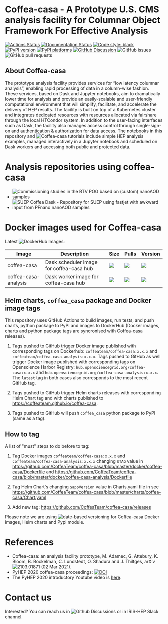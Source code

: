 Coffea-casa - A Prototype U.S. CMS analysis facility for Columnar Object Framework For Effective Analysis
=========================================================

[![Actions Status][actions-badge]][actions-link]
[![Documentation Status][rtd-badge]][rtd-link]
[![Code style: black][black-badge]][black-link]
[![PyPI version][pypi-version]][pypi-link]
[![PyPI platforms][pypi-platforms]][pypi-link]
[![GitHub Discussion][github-discussions-badge]][github-discussions-link]
![GitHub issues](https://img.shields.io/github/issues/coffeateam/coffea-casa)
![GitHub pull requests](https://img.shields.io/github/issues-pr/coffeateam/coffea-casa)

[actions-badge]:            https://github.com/CoffeaTeam/coffea-casa/workflows/CI/CD/badge.svg
[actions-link]:             https://github.com/CoffeaTeam/coffea-casa/actions
[black-badge]:              https://img.shields.io/badge/code%20style-black-000000.svg
[black-link]:               https://github.com/psf/black
[github-discussions-badge]: https://img.shields.io/static/v1?label=Discussions&message=Ask&color=blue&logo=github
[github-discussions-link]:  https://github.com/CoffeaTeam/coffea-casa/discussions
[pypi-link]:                https://pypi.org/project/coffea-casa/
[pypi-platforms]:           https://img.shields.io/pypi/pyversions/coffea-casa
[pypi-version]:             https://badge.fury.io/py/coffea-casa.svg
[rtd-badge]:                https://readthedocs.org/projects/coffea-casa/badge/?version=latest
[rtd-link]:                 https://coffea-casa.readthedocs.io/en/latest/?badge=latest

About Coffea-casa
-----------------

The prototype analysis facility provides services for “low latency columnar analysis”, enabling rapid processing of data in a column-wise fashion. These services, based on Dask and Jupyter notebooks, aim to dramatically lower time for analysis and provide an easily-scalable and user-friendly computational environment that will simplify, facilitate, and accelerate the delivery of HEP results. The facility is built on top of a Kubernetes cluster and integrates dedicated resources with resources allocated via fairshare through the local HTCondor system. In addition to the user-facing interfaces such as Dask, the facility also manages access control through single-sign-on and authentication & authorization for data access. The notebooks in this repository and ![Coffea-casa tutorials](https://github.com/CoffeaTeam/coffea-casa-tutorials) include simple HEP analysis examples, managed interactively in a Jupyter notebook and scheduled on Dask workers and accessing both public and protected data.


Analysis repositories using coffea-casa
============

- ![Commissioning studies in the BTV POG based on (custom) nanoAOD samples](https://github.com/cms-btv-pog/BTVNanoCommissioning)
- ![SUEP Coffea Dask - Repository for SUEP using fastjet with awkward input from PFnano nanoAOD samples](https://github.com/SUEPPhysics/SUEPCoffea_dask)


Docker images used for Coffea-casa
============

Latest ![DockerHub Images](https://hub.docker.com/orgs/coffeateam/repositories):

| Image           | Description                                   |  Size | Pulls | Version |
|-----------------|-----------------------------------------------|--------------|-------------|-------------|
| coffea-casa     | Dask scheduler image for coffea-casa hub            | ![](https://img.shields.io/docker/image-size/coffeateam/coffea-casa?sort=date) | ![](https://img.shields.io/docker/pulls/coffeateam/coffea-casa?sort=date) | ![](https://img.shields.io/docker/v/coffeateam/coffea-casa?sort=date)
| coffea-casa-analysis | Dask worker image for coffea-casa hub    | ![](https://img.shields.io/docker/image-size/coffeateam/coffea-casa-analysis?sort=date) | ![](https://img.shields.io/docker/pulls/coffeateam/coffea-casa-analysis?sort=date) | ![](https://img.shields.io/docker/v/coffeateam/coffea-casa-analysis?sort=date)


Helm charts, `coffea_casa` package and Docker image tags
-----------------

This repository uses GitHub Actions to build images, run tests, and push charts, python package to PyPI and images to DockerHub (Docker images, charts and python package tags are syncronised with Coffea-casa releases).

1. Tags pushed to GitHub trigger Docker image published with corresponding tags on Dockerhub: `coffeateam/coffea-casa:x.x.x` and `coffeateam/coffea-casa-analysis:x.x.x`.
Tags pushed to GitHub as well trigger Docker image published with corresponding tags on Openscience Harbor Registry: `hub.opensciencegrid.org/coffea-casa:x.x.x` and `hub.opensciencegrid.org/coffea-casa-analysis:x.x.x`. 
The `latest` tag in both cases also corresponds to the most recent GitHub tag.

2. Tags pushed to GitHub trigger Helm charts releases with corresponding Helm Chart tag and with charts published to https://coffeateam.github.io/coffea-casa.

3. Tags pushed to GitHub will push `coffea_casa` python package to PyPI (same as a tag).


How to tag
-----------------

A list of "must" steps to do before to tag:

1. Tag Docker images `coffeateam/coffea-casa:x.x.x` and `coffeateam/coffea-casa-analysis:x.x.x` changing `$TAG` value in https://github.com/CoffeaTeam/coffea-casa/blob/master/docker/coffea-casa/Dockerfile and https://github.com/CoffeaTeam/coffea-casa/blob/master/docker/coffea-casa-analysis/Dockerfile

2. Tag Helm Chart's changing `$appVersion` value in Charts.yaml file in see https://github.com/CoffeaTeam/coffea-casa/blob/master/charts/coffea-casa/Chart.yaml

3. Add new tag: https://github.com/CoffeaTeam/coffea-casa/releases


Please note we are using ![date-based versioning](https://calver.org/) for Coffea-casa Docker images, Helm charts and Pypi module.


References
============

* Coffea-casa: an analysis facility prototype, M. Adamec, G. Attebury, K. Bloom, B. Bockelman, C. Lundstedt, O. Shadura and J. Thiltges, arXiv ![2103.01871](https://arxiv.org/abs/2103.01871) (02 Mar 2021).
* PyHEP 2020 coffea-casa proceedings: [![DOI](https://zenodo.org/badge/DOI/10.5281/zenodo.4136273.svg)](https://doi.org/10.5281/zenodo.4136273)
* The PyHEP 2020 introductory Youtube video is [here](https://www.youtube.com/watch?v=CDIFd1gDbSc).


Contact us
============

Interested? You can reach us in ![Github Discussions](https://github.com/CoffeaTeam/coffea-casa/discussions) or in IRIS-HEP Slack channel.

